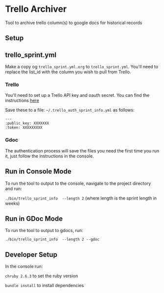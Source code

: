 # Trello Archiver

Tool to archive trello column(s) to google docs for historical records

## Setup

## trello_sprint.yml

Make a copy og `trello_sprint.yml.org` to `trello_sprint.yml`. You'll need to replace the list_id with the column you wish to pull from Trello.

### Trello

You'll need to set up a Trello API key and oauth secret. You can find the instructions [here](https://trello.com/app-key)

Save these to a file: `~/.trello_auth_sprint_info.yml` as follows:

```
---
:public_key: XXXXXXX
:token: XXXXXXXXX
```

### Gdoc

The authentication process will save the files you need the first time you run it, just follow the instructions in the console.

## Run in Console Mode

To run the tool to output to the console, navigate to the project directory and run:

`./bin/trello_sprint_info  --length 2` (where length is the sprint length in weeks)

## Run in GDoc Mode

To run the tool to output to gdocs, run:

`./bin/trello_sprint_info  --length 2 --gdoc`

## Developer Setup

In the console run:

`chruby 2.6.3` to set the ruby version

`bundle install` to install dependencies
